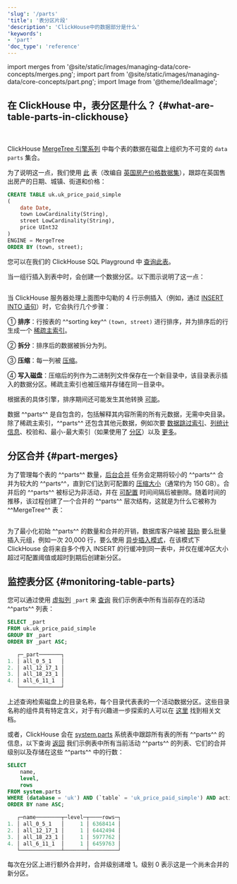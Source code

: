 ```yaml
---
'slug': '/parts'
'title': '表分区片段'
'description': 'ClickHouse中的数据部分是什么'
'keywords':
- 'part'
'doc_type': 'reference'
---
```


import merges from '@site/static/images/managing-data/core-concepts/merges.png';
import part from '@site/static/images/managing-data/core-concepts/part.png';
import Image from '@theme/IdealImage';

## 在 ClickHouse 中，表分区是什么？ {#what-are-table-parts-in-clickhouse}

<br />

ClickHouse [MergeTree 引擎系列](/engines/table-engines/mergetree-family) 中每个表的数据在磁盘上组织为不可变的 `data parts` 集合。

为了说明这一点，我们使用 [此](https://sql.clickhouse.com/?query=U0hPVyBDUkVBVEUgVEFCTEUgdWsudWtfcHJpY2VfcGFpZF9zaW1wbGU&run_query=true&tab=results) 表（改编自 [英国房产价格数据集](/getting-started/example-datasets/uk-price-paid)），跟踪在英国售出房产的日期、城镇、街道和价格：

```sql
CREATE TABLE uk.uk_price_paid_simple
(
    date Date,
    town LowCardinality(String),
    street LowCardinality(String),
    price UInt32
)
ENGINE = MergeTree
ORDER BY (town, street);
```

您可以在我们的 ClickHouse SQL Playground 中 [查询此表](https://sql.clickhouse.com/?query=U0VMRUNUICogRlJPTSB1ay51a19wcmljZV9wYWlkX3NpbXBsZTs&run_query=true&tab=results)。

当一组行插入到表中时，会创建一个数据分区。以下图示说明了这一点：

<Image img={part} size="lg" />

<br />

当 ClickHouse 服务器处理上面图中勾勒的 4 行示例插入（例如，通过 [INSERT INTO 语句](/sql-reference/statements/insert-into)）时，它会执行几个步骤：

① **排序**：行按表的 ^^sorting key^^ `(town, street)` 进行排序，并为排序后的行生成一个 [稀疏主索引](/guides/best-practices/sparse-primary-indexes)。

② **拆分**：排序后的数据被拆分为列。

③ **压缩**：每一列被 [压缩](https://clickhouse.com/blog/optimize-clickhouse-codecs-compression-schema)。

④ **写入磁盘**：压缩后的列作为二进制列文件保存在一个新目录中，该目录表示插入的数据分区。稀疏主索引也被压缩并存储在同一目录中。

根据表的具体引擎，排序期间还可能发生其他转换 [可能](/operations/settings/settings)。

数据 ^^parts^^ 是自包含的，包括解释其内容所需的所有元数据，无需中央目录。除了稀疏主索引，^^parts^^ 还包含其他元数据，例如次要 [数据跳过索引](/optimize/skipping-indexes)、[列统计信息](https://clickhouse.com/blog/clickhouse-release-23-11#column-statistics-for-prewhere)、校验和、最小-最大索引（如果使用了 [分区](/partitions)）以及 [更多](https://github.com/ClickHouse/ClickHouse/blob/a065b11d591f22b5dd50cb6224fab2ca557b4989/src/Storages/MergeTree/MergeTreeData.h#L104)。

## 分区合并 {#part-merges}

为了管理每个表的 ^^parts^^ 数量，[后台合并](/merges) 任务会定期将较小的 ^^parts^^ 合并为较大的 ^^parts^^，直到它们达到可配置的 [压缩大小](/operations/settings/merge-tree-settings#max_bytes_to_merge_at_max_space_in_pool)（通常约为 150 GB）。合并后的 ^^parts^^ 被标记为非活动，并在 [可配置](/operations/settings/merge-tree-settings#old_parts_lifetime) 时间间隔后被删除。随着时间的推移，该过程创建了一个合并的 ^^parts^^ 层次结构，这就是为什么它被称为 ^^MergeTree^^ 表：

<Image img={merges} size="lg" />

<br />

为了最小化初始 ^^parts^^ 的数量和合并的开销，数据库客户端被 [鼓励](https://clickhouse.com/blog/asynchronous-data-inserts-in-clickhouse#data-needs-to-be-batched-for-optimal-performance) 要么批量插入元组，例如一次 20,000 行，要么使用 [异步插入模式](https://clickhouse.com/blog/asynchronous-data-inserts-in-clickhouse)，在该模式下 ClickHouse 会将来自多个传入 INSERT 的行缓冲到同一表中，并仅在缓冲区大小超过可配置阈值或超时到期后创建新分区。

## 监控表分区 {#monitoring-table-parts}

您可以通过使用 [虚拟列](/engines/table-engines#table_engines-virtual_columns) `_part` 来 [查询](https://sql.clickhouse.com/?query=U0VMRUNUIF9wYXJ0CkZST00gdWsudWtfcHJpY2VfcGFpZF9zaW1wbGUKR1JPVVAgQlkgX3BhcnQKT1JERVIgQlkgX3BhcnQgQVNDOw&run_query=true&tab=results) 我们示例表中所有当前存在的活动 ^^parts^^ 列表：

```sql
SELECT _part
FROM uk.uk_price_paid_simple
GROUP BY _part
ORDER BY _part ASC;

   ┌─_part───────┐
1. │ all_0_5_1   │
2. │ all_12_17_1 │
3. │ all_18_23_1 │
4. │ all_6_11_1  │
   └─────────────┘
```
上述查询检索磁盘上的目录名称，每个目录代表表的一个活动数据分区。这些目录名称的组件具有特定含义，对于有兴趣进一步探索的人可以在 [这里](https://github.com/ClickHouse/ClickHouse/blob/f90551824bb90ade2d8a1d8edd7b0a3c0a459617/src/Storages/MergeTree/MergeTreeData.h#L130) 找到相关文档。

或者，ClickHouse 会在 [system.parts](/operations/system-tables/parts) 系统表中跟踪所有表的所有 ^^parts^^ 的信息，以下查询 [返回](https://sql.clickhouse.com/?query=U0VMRUNUCiAgICBuYW1lLAogICAgbGV2ZWwsCiAgICByb3dzCkZST00gc3lzdGVtLnBhcnRzCldIRVJFIChkYXRhYmFzZSA9ICd1aycpIEFORCAoYHRhYmxlYCA9ICd1a19wcmljZV9wYWlkX3NpbXBsZScpIEFORCBhY3RpdmUKT1JERVIgQlkgbmFtZSBBU0M7&run_query=true&tab=results) 我们示例表中所有当前活动 ^^parts^^ 的列表、它们的合并级别以及存储在这些 ^^parts^^ 中的行数：

```sql
SELECT
    name,
    level,
    rows
FROM system.parts
WHERE (database = 'uk') AND (`table` = 'uk_price_paid_simple') AND active
ORDER BY name ASC;

   ┌─name────────┬─level─┬────rows─┐
1. │ all_0_5_1   │     1 │ 6368414 │
2. │ all_12_17_1 │     1 │ 6442494 │
3. │ all_18_23_1 │     1 │ 5977762 │
4. │ all_6_11_1  │     1 │ 6459763 │
   └─────────────┴───────┴─────────┘
```
每次在分区上进行额外合并时，合并级别递增 1。级别 0 表示这是一个尚未合并的新分区。
